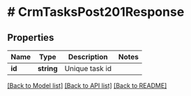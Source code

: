 # # CrmTasksPost201Response

## Properties

Name | Type | Description | Notes
------------ | ------------- | ------------- | -------------
**id** | **string** | Unique task id |

[[Back to Model list]](../../README.md#models) [[Back to API list]](../../README.md#endpoints) [[Back to README]](../../README.md)
